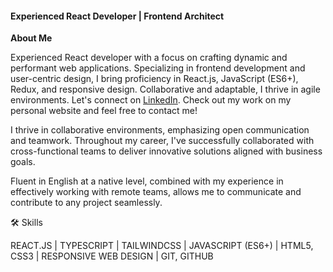 
#### Experienced React Developer | Frontend Architect
**About Me**

Experienced React developer with a focus on crafting dynamic and performant web applications. Specializing in frontend development and user-centric design, I bring proficiency in React.js, JavaScript (ES6+), Redux, and responsive design. Collaborative and adaptable, I thrive in agile environments. Let's connect on [LinkedIn](https://www.linkedin.com/in/luka-vlahovic-657162281/). Check out my work on my personal website and feel free to contact me!

I thrive in collaborative environments, emphasizing open communication and teamwork. Throughout my career, I've successfully collaborated with cross-functional teams to deliver innovative solutions aligned with business goals.

Fluent in English at a native level, combined with my experience in effectively working with remote teams, allows me to communicate and contribute to any project seamlessly.

🛠 Skills

REACT.JS  |
TYPESCRIPT  |
TAILWINDCSS |
JAVASCRIPT (ES6+)  |
HTML5, CSS3  |
RESPONSIVE WEB DESIGN  |
GIT, GITHUB














